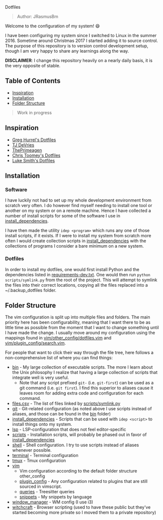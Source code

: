  Dotfiles

> Author: JRasmusBm

Welcome to the configuration of my system! 😄

I have been configuring my system since I switched to Linux in the summer 2016.
Sometime around Christmas 2017 I started adding it to source control. The
purpose of this repository is to version control development setup, though I am
very happy to share any learnings along the way.

**DISCLAIMER**: I change this repository heavily on a nearly daily basis, it is
the very opposite of stable.

## Table of Contents

- [Inspiration](#inspiration)
- [Installation](#installation)
- [Folder Structure](#folder-structure)

> Work in progress

## Inspiration

- [Greg Hurrel's Dotfiles](https://github.com/wincent/wincent)
- [TJ DeVries](https://github.com/tjdevries)
- [ThePrimeagen](https://github.com/ThePrimeagen)
- [Chris Toomey's Dotfiles](https://github.com/christoomey/dotfiles)
- [Luke Smith's Dotfiles](https://github.com/LukeSmithxyz/voidrice)

## Installation

### Software

I have luckily not had to set up my whole development environment from scratch
very often. I do however find myself needing to install one tool or another on
my system or on a remote machine. Hence I have collected a number of install
scripts for some of the software I use in
[install_dependencies](./install_dependencies).

I have then made the utility `idep <program>` which runs any one of those
install scripts, if it exists. If I were to install my system from scratch more
often I would create collection scripts in
[install_dependencies](./install_dependencies) with the collections of programs
I consider a bare minimum on a new system.

### Dotfiles

In order to install my dotfiles, one would first install Python and the
dependencies listed in [requirements-dev.txt](./scripts/requirements-dev.txt).
One would then run `python scripts/symlink.py` from the root of the project.
This will attempt to symlink the files into their correct locations, copying all
the files replaced into a ~/.backup_dotfiles folder.

## Folder Structure

The vim configuration is split up into multiple files and folders. The main
priority here has been configurability, meaning that I want there to be as
little time as possible from the moment that I want to change something until
I have made the change. I usually move around my configuration
using the mappings found in
[vim/other_config/dotfiles.vim](./vim/other_config/dotfiles.vim) and
[vim/plugin_config/search.vim](vim/plugin_config/search.vim).

For people that want to click their way through the file tree, here follows
a non-comprehensive list of where you can find things:

- [bin](./bin) - My large collection of executable scripts. The more I learn about the Unix
  philosophy I realize that having a large collection of scripts that
  integrate well is very useful.
  - Note that any script prefixed `git-` (i.e. `git-first`) can be used as
    a git command (i.e. `git first`). I find this superior to aliases cause it
    leaves room for adding extra code and configuration for each command.
- [files.csv](./files.csv) - The list of files linked by [scripts/symlink.py](./scripts/symlink.py) 
- [git](./git) - Git-related configuration (as noted above I use scripts instead of
  aliases, and those can be found in the [bin](./bin) folder)
- [install_dependencies](./install_dependencies) - Scripts that can be used with `idep <script>` to
  install things onto my system.
- [lsp](./lsp) - LSP-configuration that does not feel editor-specific
- [scripts](./scripts) - Installation scripts, will probably be phased out in favor of
 [install_dependencies](./vim/install_dependencies) 
- [shell](./shell) - Shell configuration. I try to use scripts instead of aliases
  whenever possible.
- [terminal](./terminal) - Terminal configuration
- [tmux](./tmux) - Tmux configuration
- [vim](./vim) 
  - Vim configuration according to the default folder structure other_config
  - [plugin_config](./vim/plugin_config) - Any configuration related to plugins that are still
    sourced in vimscript.
  - [queries](./vim/queries) - Treesitter queries
  - [snippets](./vim/snippets) - My snippets by language
- [window_manager](./window_manager) - WM config (I use i3)
- [witchcraft](./witchcraft) - Browser scripting (used to have these public but they've
  started becoming more private so I moved them to a private repository)
